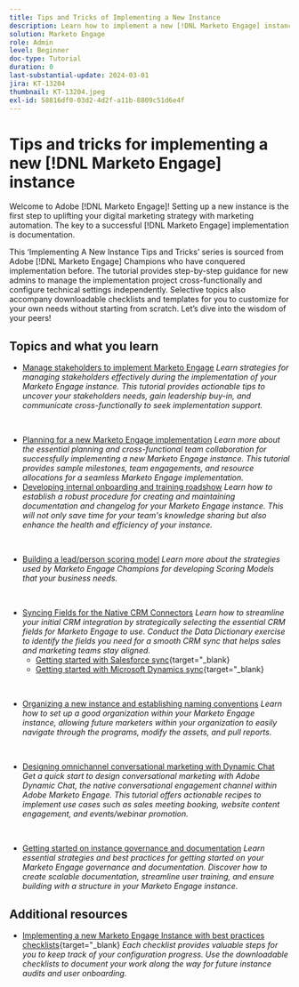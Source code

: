 ```yaml
---
title: Tips and Tricks of Implementing a New Instance
description: Learn how to implement a new [!DNL Marketo Engage] instance to make the most out of its power.
solution: Marketo Engage
role: Admin
level: Beginner
doc-type: Tutorial
duration: 0
last-substantial-update: 2024-03-01
jira: KT-13204
thumbnail: KT-13204.jpeg
exl-id: 58816df0-03d2-4d2f-a11b-8809c51d6e4f
---
```

# Tips and tricks for implementing a new [!DNL Marketo Engage] instance

Welcome to Adobe [!DNL Marketo Engage]! Setting up a new instance is the first step to uplifting your digital marketing strategy with marketing automation. The key to a successful [!DNL Marketo Engage] implementation is documentation.  

This ‘Implementing A New Instance Tips and Tricks’ series is sourced from Adobe [!DNL Marketo Engage] Champions who have conquered implementation before. The tutorial provides step-by-step guidance for new admins to manage the implementation project cross-functionally and configure technical settings independently. Selective topics also accompany downloadable checklists and templates for you to customize for your own needs without starting from scratch. Let’s dive into the wisdom of your peers! 

## Topics and what you learn
  
* [Manage stakeholders to implement Marketo Engage](/help/marketo-tutorial-implementing-new-instance/managing-stakeholder-communications.md)
  *Learn strategies for managing stakeholders effectively during the implementation of your Marketo Engage instance. This tutorial provides actionable tips to uncover your stakeholders needs, gain leadership buy-in, and communicate cross-functionally to seek implementation support.*
<br>

* [Planning for a new Marketo Engage implementation](/help/marketo-tutorial-implementing-new-instance/planning-for-new-implementation.md)
  *Learn more about the essential planning and cross-functional team collaboration for successfully implementing a new Marketo Engage instance. This tutorial provides sample milestones, team engagements, and resource allocations for a seamless Marketo Engage implementation.*
  <br>
* [Developing internal onboarding and training roadshow](/help/marketo-tutorial-implementing-new-instance/internal-training-roadshow.md)
    *Learn how to establish a robust procedure for creating and maintaining documentation and changelog for your Marketo Engage instance. This will not only save time for your team's knowledge sharing but also enhance the health and efficiency of your instance.*
<br>

* [Building a lead/person scoring model](/help/marketo-tutorial-implementing-new-instance/building-person-scoring-model.md)
  *Learn more about the strategies used by Marketo Engage Champions for developing Scoring Models that your business needs.*
<br>

* [Syncing Fields for the Native CRM Connectors](/help/marketo-tutorial-implementing-new-instance/syncing-fields-for-crm-integration.md)
  *Learn how to streamline your initial CRM integration by strategically selecting the essential CRM fields for Marketo Engage to use. Conduct the Data Dictionary exercise to identify the fields you need for a smooth CRM sync that helps sales and marketing teams stay aligned.*
    * [Getting started with Salesforce sync](https://experienceleague.adobe.com/en/docs/marketo-learn/tutorials/lead-and-data-management/salesforce-sync-setup){target="_blank}
    * [Getting started with Microsoft Dynamics sync](https://experienceleague.adobe.com/en/docs/marketo-learn/tutorials/lead-and-data-management/microsoft-dynamics-sync-setup){target="_blank}
<br>

* [Organizing a new instance and establishing naming conventions](/help/marketo-tutorial-implementing-new-instance/organizing-new-instance.md)
  *Learn how to set up a good organization within your Marketo Engage instance, allowing future marketers within your organization to easily navigate through the programs, modify the assets, and pull reports.*
<br>

* [Designing omnichannel conversational marketing with Dynamic Chat](/help/marketo-tutorial-implementing-new-instance/designing-omnichannel-conversational-marketing.md)
  *Get a quick start to design conversational marketing with Adobe Dynamic Chat, the native conversational engagement channel within Adobe Marketo Engage. This tutorial offers actionable recipes to implement use cases such as sales meeting booking, website content engagement, and events/webinar promotion.*
<br>

* [Getting started on instance governance and documentation](/help/marketo-tutorial-implementing-new-instance/documenting-your-instance.md)
  *Learn essential strategies and best practices for getting started on your Marketo Engage governance and documentation. Discover how to create scalable documentation, streamline user training, and ensure building with a structure in your Marketo Engage instance.*

## Additional resources

* [Implementing a new Marketo Engage Instance with best practices checklists](https://experienceleague.adobe.com/en/docs/marketo/using/getting-started/implementing-a-new-marketo-engage-instance/where-to-start){target="_blank}
  *Each checklist provides valuable steps for you to keep track of your configuration progress. Use the downloadable checklists to document your work along the way for future instance audits and user onboarding.*
